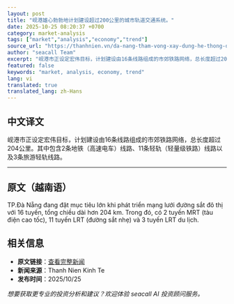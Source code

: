 ```yaml
---
layout: post
title: "岘港雄心勃勃地计划建设超过200公里的城市轨道交通系统。"
date: 2025-10-25 08:20:37 +0700
category: market-analysis
tags: ["market","analysis","economy","trend"]
source_url: "https://thanhnien.vn/da-nang-tham-vong-xay-dung-he-thong-duong-sat-do-thi-hon-200-km-185251024182559653.htm"
author: "seacall Team"
excerpt: "岘港市正设定宏伟目标，计划建设由16条线路组成的市郊铁路网络，总长度超过204公里。其中包含2条地铁（高速电车）线路、11条轻轨（轻量级铁路）线路以及3条旅游轻轨线路。..."
featured: false
keywords: "market, analysis, economy, trend"
lang: vi
translated: true
translated_lang: zh-Hans
---
```


## 中文译文

岘港市正设定宏伟目标，计划建设由16条线路组成的市郊铁路网络，总长度超过204公里。其中包含2条地铁（高速电车）线路、11条轻轨（轻量级铁路）线路以及3条旅游轻轨线路。

---

## 原文（越南语）

TP.Đ&agrave; Nẵng đang đặt mục ti&ecirc;u lớn khi ph&aacute;t triển mạng lưới đường sắt đ&ocirc; thị với 16 tuyến, tổng chiều d&agrave;i hơn 204 km. Trong đ&oacute;, c&oacute; 2 tuyến MRT (t&agrave;u điện cao tốc), 11 tuyến LRT (đường sắt nhẹ) v&agrave; 3 tuyến LRT du lịch.

## 相关信息

- **原文链接**：[查看完整新闻](https://thanhnien.vn/da-nang-tham-vong-xay-dung-he-thong-duong-sat-do-thi-hon-200-km-185251024182559653.htm)
- **新闻来源**：Thanh Nien Kinh Te
- **发布时间**：2025/10/25

*想要获取更专业的投资分析和建议？欢迎体验 seacall AI 投资顾问服务。*